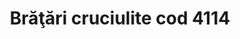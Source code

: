 ---
layout: post
title: "Brăţări cruciulite cod 4114"
description: "Brăţări cruciulite cod 4114"
img: "/assets/img/bratari-cruciulite-1.jpg"
img2: "/assets/img/bratari-cruciulite-2.jpg"
colors: "diverse"
price: "10 RON /buc"
vertical: true
---